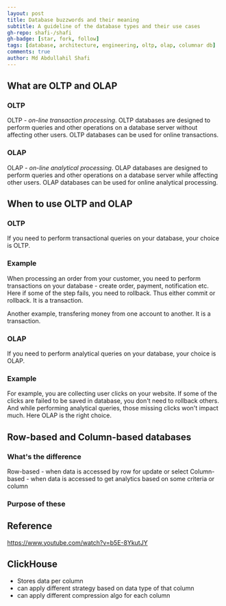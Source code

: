 ```yaml
---
layout: post
title: Database buzzwords and their meaning
subtitle: A guideline of the database types and their use cases
gh-repo: shafi-/shafi
gh-badge: [star, fork, follow]
tags: [database, architecture, engineering, oltp, olap, columnar db]
comments: true
author: Md Abdullahil Shafi
---
```


## What are OLTP and OLAP
### OLTP
OLTP - *on-line transaction processing*.
OLTP databases are designed to perform queries and other operations on a database server without affecting other users. OLTP databases can be used for online transactions.

### OLAP
OLAP - *on-line analytical processing*.
OLAP databases are designed to perform queries and other operations on a database server while affecting other users. OLAP databases can be used for online analytical processing.

## When to use OLTP and OLAP
### OLTP
If you need to perform transactional queries on your database, your choice is OLTP.

### Example
When processing an order from your customer, you need to perform transactions on your database - create order, payment, notification etc. Here if some of the step fails, you need to rollback. Thus either commit or rollback. It is a transaction.

Another example, transfering money from one account to another. It is a transaction.

### OLAP
If you need to perform analytical queries on your database, your choice is OLAP.

### Example
For example, you are collecting user clicks on your website. If some of the clicks are failed to be saved in database, you don't need to rollback others. And while performing analytical queries, those missing clicks won't impact much. Here OLAP is the right choice.

## Row-based and Column-based databases
### What's the difference
Row-based - when data is accessed by row for update or select
Column-based - when data is accessed to get analytics based on some criteria or column

### Purpose of these
 
## Reference
https://www.youtube.com/watch?v=b5E-8YkutJY

## ClickHouse
- Stores data per column
- can apply different strategy based on data type of that column
- can apply different compression algo for each column
